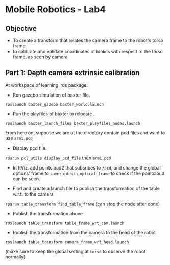# Mobile Robotics - Lab4

## Objective
- To create a transform that relates the camera frame to the robot's torso frame
- to calibrate and validate coordinates of blokcs with respect to the torso frame, as seen by camera

## Part 1: Depth camera extrinsic calibration
At workspace of learning_ros package:

- Run gazebo simulation of baxter file.

`roslaunch baxter_gazebo baxter_world.launch`

- Run the playfiles of baxter to relocate .

`roslaunch baxter_launch_files baxter_playfiles_nodes.launch`

From here on, suppose we are at the directory contain pcd files and want to use `arm1.pcd`

- Display pcd file.

`rosrun pcl_utils display_pcd_file` then `arm1.pcd`

- In RViz, add pointcloud2 that subsribes to `/pcd`, and change the global options' frame to `camera_depth_optical_frame` to check if the pointcloud can be seen.

- Find and create a launch file to publish the transformation of the table w.r.t. to the camera

`rosrun table_transform find_table_frame` (can stop the node after done)

- Publish the transformation above

`roslaunch table_transform table_frame_wrt_cam.launch`

- Publish the transformation from the camera to the head of the robot

`roslaunch table_transform camera_frame_wrt_head.launch`

(make sure to keep the global setting at `torso` to observe the robot normally)